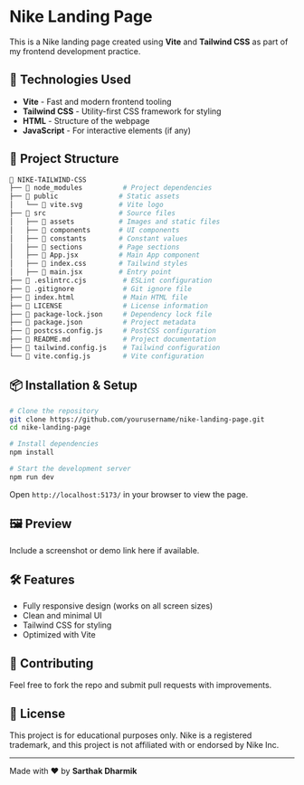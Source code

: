 # Nike Landing Page

This is a Nike landing page created using **Vite** and **Tailwind CSS** as part of my frontend development practice.

## 🚀 Technologies Used

- **Vite** - Fast and modern frontend tooling
- **Tailwind CSS** - Utility-first CSS framework for styling
- **HTML** - Structure of the webpage
- **JavaScript** - For interactive elements (if any)

## 📂 Project Structure

```bash
📂 NIKE-TAILWIND-CSS
├── 📁 node_modules          # Project dependencies
├── 📁 public               # Static assets
│   └── 📄 vite.svg         # Vite logo
├── 📁 src                  # Source files
│   ├── 📁 assets           # Images and static files
│   ├── 📁 components       # UI components
│   ├── 📁 constants        # Constant values
│   ├── 📁 sections         # Page sections
│   ├── 📄 App.jsx          # Main App component
│   ├── 📄 index.css        # Tailwind styles
│   ├── 📄 main.jsx         # Entry point
├── 📄 .eslintrc.cjs         # ESLint configuration
├── 📄 .gitignore            # Git ignore file
├── 📄 index.html            # Main HTML file
├── 📄 LICENSE               # License information
├── 📄 package-lock.json     # Dependency lock file
├── 📄 package.json          # Project metadata
├── 📄 postcss.config.js     # PostCSS configuration
├── 📄 README.md             # Project documentation
├── 📄 tailwind.config.js    # Tailwind configuration
└── 📄 vite.config.js        # Vite configuration
```

## 📦 Installation & Setup

```sh
# Clone the repository
git clone https://github.com/yourusername/nike-landing-page.git
cd nike-landing-page

# Install dependencies
npm install

# Start the development server
npm run dev
```

Open `http://localhost:5173/` in your browser to view the page.

## 🖼️ Preview

Include a screenshot or demo link here if available.

## 🛠️ Features

- Fully responsive design (works on all screen sizes)
- Clean and minimal UI
- Tailwind CSS for styling
- Optimized with Vite

## 🤝 Contributing

Feel free to fork the repo and submit pull requests with improvements.

## 📜 License

This project is for educational purposes only. Nike is a registered trademark, and this project is not affiliated with or endorsed by Nike Inc.

---

Made with ❤️ by **Sarthak Dharmik**
